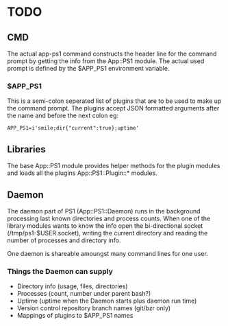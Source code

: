 TODO
====

CMD
---

The actual app-ps1 command constructs the header line for the command prompt
by getting the info from the App::PS1 module. The actual used prompt is
defined by the $APP_PS1 environment variable.

### $APP_PS1

This is a semi-colon seperated list of plugins that are to be used to make up
the command prompt. The plugins accept JSON formatted arguments after the
name and before the next colon eg:

    APP_PS1=i'smile;dir{"current":true};uptime'

Libraries
---------

The base App::PS1 module provides helper methods for the plugin modules and
loads all the plugins App::PS1::Plugin::* modules.

Daemon
------

The daemon part of PS1 (App::PS1::Daemon) runs in the background processing
last known directories and process counts. When one of the library modules
wants to know the info open the bi-directional socket (/tmp/ps1-$USER.socket),
writing the current directory and reading the number of processes and directory
info.

One daemon is shareable amoungst many command lines for one user.

### Things the Daemon can supply

* Directory info (usage, files, directories)
* Processes (count, number under parent bash?)
* Uptime (uptime when the Daemon starts plus daemon run time)
* Version control repository branch names (git/bzr only)
* Mappings of plugins to $APP_PS1 names
